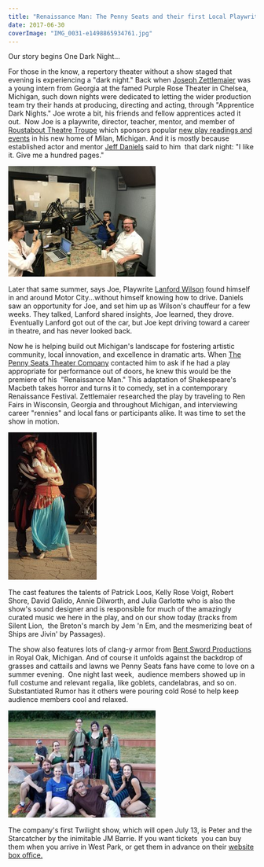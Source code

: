```yaml
---
title: "Renaissance Man: The Penny Seats and their first Local Playwrite"
date: 2017-06-30
coverImage: "IMG_0031-e1498865934761.jpg"
---
```


Our story begins One Dark Night…

For those in the know, a repertory theater without a show staged that evening is experiencing a "dark night." Back when [Joseph Zettlemaier](http://www.jzettelmaier.com) was a young intern from Georgia at the famed Purple Rose Theater in Chelsea, Michigan, such down nights were dedicated to letting the wider production team try their hands at producing, directing and acting, through "Apprentice Dark Nights." Joe wrote a bit, his friends and fellow apprentices acted it out.  [](http://www.jzettelmaier.com)Now Joe is a playwrite, director, teacher, mentor, and member of [Roustabout Theatre Troupe](http://roustabouttheatre.com/) which sponsors popular [new play readings and events](http://www.encoremichigan.com/2017/05/roustabout-theatre-troupe-seeks-new-scripts-crooked-tree-festival/) in his new home of Milan, Michigan. And it is mostly because established actor and mentor [Jeff Daniels](http://www.mlive.com/entertainment/index.ssf/2014/01/actor_jeff_daniels_on_why_he_m.html) said to him  that dark night: "I like it. Give me a hundred pages."

[![](images/IMG_0028-1-300x225.jpg)](http://www.hotinhere.us/wp-content/uploads/2017/06/IMG_0028-1.jpg)

Later that same summer, says Joe, Playwrite [Lanford Wilson](http://www.npr.org/2011/03/25/134855822/for-lanford-wilson-the-plays-were-always-personal) found himself in and around Motor City...without himself knowing how to drive. Daniels saw an opportunity for Joe, and set him up as Wilson's chauffeur for a few weeks. They talked, Lanford shared insights, Joe learned, they drove.  Eventually Lanford got out of the car, but Joe kept driving toward a career in theatre, and has never looked back.

Now he is helping build out Michigan's landscape for fostering artistic community, local innovation, and excellence in dramatic arts. When [The Penny Seats Theater Company](http://www.pennyseats.org/) contacted him to ask if he had a play appropriate for performance out of doors, he knew this would be the premiere of his  "Renaissance Man." This adaptation of Shakespeare's Macbeth takes horror and turns it to comedy, set in a contemporary Renaissance Festival. Zettlemaier researched the play by traveling to Ren Fairs in Wisconsin, Georgia and throughout Michigan, and interviewing career "rennies" and local fans or participants alike. It was time to set the show in motion.

[![](images/IMG_2651-180x300.jpg)](http://www.hotinhere.us/wp-content/uploads/2017/06/IMG_2651.jpg)

The cast features the talents of Patrick Loos, Kelly Rose Voigt, Robert Shore, David Galido, Annie Dilworth, and Julia Garlotte who is also the show's sound designer and is responsible for much of the amazingly curated music we here in the play, and on our show today (tracks from Silent Lion,  the Breton's march by Jem 'n Em, and the mesmerizing beat of Ships are Jivin' by Passages).

The show also features lots of clang-y armor from [Bent Sword Productions](https://www.facebook.com/Bentswordproductions/) in Royal Oak, Michigan. And of course it unfolds against the backdrop of grasses and cattails and lawns we Penny Seats fans have come to love on a summer evening.  One night last week,  audience members showed up in full costume and relevant regalia, like goblets, candelabras, and so on. Substantiated Rumor has it others were pouring cold Rosé to help keep audience members cool and relaxed.

[![](images/IMG_2652-e1498866080280-300x218.jpg)](http://www.hotinhere.us/wp-content/uploads/2017/06/IMG_2652-e1498866080280.jpg)

The company's first Twilight show, which will open July 13, is Peter and the Starcatcher by the inimitable JM Barrie. If you want tickets  you can buy them when you arrive in West Park, or get them in advance on their [website box office.](http://www.pennyseats.org/box-office)
